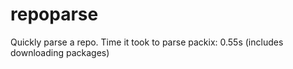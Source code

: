 # repoparse
Quickly parse a repo.
Time it took to parse packix: 0.55s (includes downloading packages)
